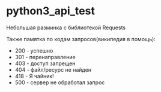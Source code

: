# python3_api_test
 
Небольшая разминка с библиотекой Requests

Также памятка по кодам запросов(википедия в помощь):

- 200 - успешно
- 301 - перенаправление
- 403 - доступ запрещен
- 404 - файл/ресурс не найден
- 418 - Я чайник!
- 500 - сервер не обработал запрос